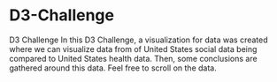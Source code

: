 # D3-Challenge
D3 Challenge 
In this D3 Challenge, a visualization for data was created where we can visualize data from of United States social data being compared to United States health data.
Then, some conclusions are gathered around this data. Feel free to scroll on the data. 

